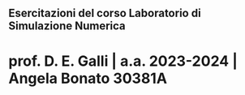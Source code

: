 ## Esercitazioni del corso Laboratorio di Simulazione Numerica
# prof. D. E. Galli | a.a. 2023-2024 | Angela Bonato 30381A